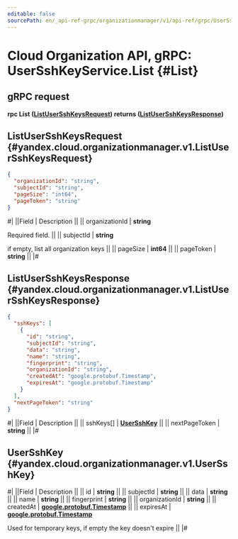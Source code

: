 ```yaml
---
editable: false
sourcePath: en/_api-ref-grpc/organizationmanager/v1/api-ref/grpc/UserSshKey/list.md
---
```


# Cloud Organization API, gRPC: UserSshKeyService.List {#List}

## gRPC request

**rpc List ([ListUserSshKeysRequest](#yandex.cloud.organizationmanager.v1.ListUserSshKeysRequest)) returns ([ListUserSshKeysResponse](#yandex.cloud.organizationmanager.v1.ListUserSshKeysResponse))**

## ListUserSshKeysRequest {#yandex.cloud.organizationmanager.v1.ListUserSshKeysRequest}

```json
{
  "organizationId": "string",
  "subjectId": "string",
  "pageSize": "int64",
  "pageToken": "string"
}
```

#|
||Field | Description ||
|| organizationId | **string**

Required field.  ||
|| subjectId | **string**

if empty, list all organization keys ||
|| pageSize | **int64** ||
|| pageToken | **string** ||
|#

## ListUserSshKeysResponse {#yandex.cloud.organizationmanager.v1.ListUserSshKeysResponse}

```json
{
  "sshKeys": [
    {
      "id": "string",
      "subjectId": "string",
      "data": "string",
      "name": "string",
      "fingerprint": "string",
      "organizationId": "string",
      "createdAt": "google.protobuf.Timestamp",
      "expiresAt": "google.protobuf.Timestamp"
    }
  ],
  "nextPageToken": "string"
}
```

#|
||Field | Description ||
|| sshKeys[] | **[UserSshKey](#yandex.cloud.organizationmanager.v1.UserSshKey)** ||
|| nextPageToken | **string** ||
|#

## UserSshKey {#yandex.cloud.organizationmanager.v1.UserSshKey}

#|
||Field | Description ||
|| id | **string** ||
|| subjectId | **string** ||
|| data | **string** ||
|| name | **string** ||
|| fingerprint | **string** ||
|| organizationId | **string** ||
|| createdAt | **[google.protobuf.Timestamp](https://developers.google.com/protocol-buffers/docs/reference/google.protobuf#timestamp)** ||
|| expiresAt | **[google.protobuf.Timestamp](https://developers.google.com/protocol-buffers/docs/reference/google.protobuf#timestamp)**

Used for temporary keys, if empty the key doesn't expire ||
|#